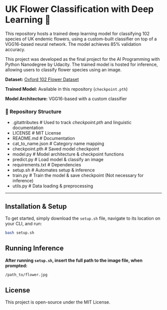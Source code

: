 # UK Flower Classification with Deep Learning 🌺

This repository hosts a trained deep learning model for classifying 102 species of UK endemic flowers, using a custom-built classifier on top of a VGG16-based neural network. The model achieves 85% validation accuracy.

This project was developed as the final project for the AI Programming with Python Nanodegree by Udacity. The trained model is hosted for inference, allowing users to classify flower species using an image.

**Dataset:** [Oxford 102 Flower Dataset](https://www.robots.ox.ac.uk/~vgg/data/flowers/102/index.html)

**Trained Model:** Available in this repository (`checkpoint.pth`)

**Model Architecture:** VGG16-based with a custom classifier

### 📂 Repository Structure
- .gitattributes      # Used to track *checkpoint.pth* and linguistic documentation
- LICENSE             # MIT License
- README.md           # Documentation
- cat_to_name.json    # Category name mapping 
- checkpoint.pth      # Saved model checkpoint
- model.py            # Model architecture & checkpoint functions
- predict.py          # Load model & classify an image
- requirements.txt    # Dependencies
- setup.sh            # Automates setup & inference
- train.py            # Train the model & save checkpoint (Not necessary for inference)
- utils.py            # Data loading & preprocessing
---

## **Installation & Setup**
To get started, simply download the `setup.sh` file, navigate to its location on your CLI, and run:
```bash
bash setup.sh
```
## Running Inference
**After running `setup.sh`, insert the full path to the image file, when prompted:**
```bash
/path_to/flower.jpg
```
## License
This project is open-source under the MIT License.
